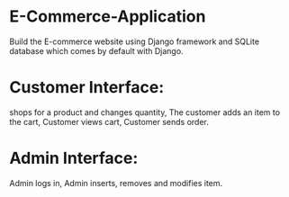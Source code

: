# E-Commerce-Application
Build the E-commerce website using Django framework and SQLite database which comes by default with Django.

# Customer Interface:

shops for a product and changes quantity,
The customer adds an item to the cart,
Customer views cart,
Customer sends order.

# Admin Interface:

Admin logs in,
Admin inserts, removes and modifies item.


